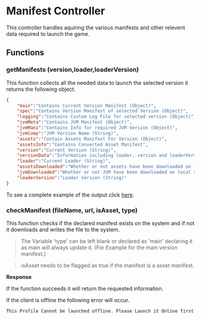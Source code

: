 # Manifest Controller

This controller handles aquiring the various manifests and other relevent data required to launch the game.

## Functions

### getManifests (version,loader,loaderVersion)

This function collects all the needed data to launch the selected version it returns the following object.

```json
{
    "main":"Contains Current Version Manifest (Object)",
    "spec":"Contains Version Manifest of selected Version (Object)",
    "logging":"Contains Custom Log File for selected version (Object)",
    "jvmMeta":"Contains JVM Manifest (Object)",
    "jvmMani":"Contains Info for required JVM Version (Object)",
    "jvmComp":"JVM Version Name (String)",
    "assets":"Contain Assets Manifest For Version (Object)",
    "assetsInfo":"Contains Converted Asset Manifest",
    "version":"Current Version (String)",
    "versionData":"Information including loader, version and loaderVersion (Object)",
    "loader":"Current Loader (String)",
    "assetsDownloaded":"Whether or not assets have been downloaded on local system (Boolean)",
    "jvmDownloaded":"Whether or not JVM have been downloaded on local system (Boolean)",
    "loaderVersion":"Loader Version (String)"
}
```

To see a complete example of the output click [here](http://files.cauldronmc.com/debug/exampleManifest.json).


### checkManifest (fileName, url, isAsset, type)
This function checks if the declared manifest exists on the system and if not it downloads and writes the file to the system.

> The Variable 'type' can be left blank or declared as 'main' declaring it as main will always update it. (For Example for the main version manifest.)

> isAsset needs to be flagged as true if the manifest is a asset manifest.


**Response**

If the function succeeds it will return the requested information.

If the client is offline the following error will occur.
```
This Profile Cannot be launched offline. Please Launch it Online first
```
